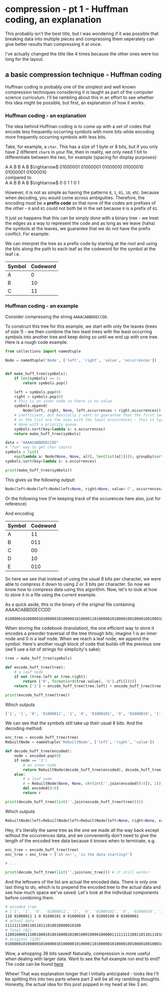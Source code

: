 # compression - pt 1 - Huffman coding, an explanation

This probably isn't the best title, but I was wondering if it was possible that
breaking data into multiple pieces and compressing them seperately can give
better results than compressing it at once.

I've actually changed the title like 4 times because the other ones were too long
for the layout.

## a basic compression technique - Huffman coding

Huffman coding is probably one of the simplest and well known compression techniques
considering it is taught as part of the computer science curriculum. I'll be rambling
about this in an effort to see whether this idea might be possible, but first, an
explanation of how it works.

### Huffman coding - an explanation

The idea behind Huffman coding is to come up with a set of codes that encode less
frequently occurring symbols with more bits while encoding more frequently occurring
symbols with less bits.

Take, for example, a `char`. This has a size of 1 byte or 8 bits, but if you only
have 2 different `char`s in your file, then in reality, we only need 1 bit to differentiate
between the two, for example (spacing for display purposes):

<p>
A A B B A B $\rightarrow$ 01000001 01000001 01000010 01000010 01000001 01000010
<br />
compared to
<br />
A A B B A B $\rightarrow$ 0 0 1 1 0 1
</p>

However, it is not as simple as having the patterns `0`, `1`, `01`, `10`, etc. because
when decoding, you would come across ambiguities. Therefore, the encoding must be
a **prefix code** so that none of the codes are prefixes of the other - `0` and
`01` could not both be in the set because `0` is a prefix of `01`.

It just so happens that this can be simply done with a binary tree - we treat the
edges as a way to represent the code and as long as we leave (haha) the symbols at
the leaves, we guarantee that we do not have the prefix conflict. For example:

<script type="text/tikz">
  \begin{tikzpicture}[nodes={draw, circle, minimum size=0.75cm}, ->]
    \node{}
      child{ node{A} edge from parent node[left, draw=none] {0} }
      child{ node {}
        child{ node{B} edge from parent node[left, draw=none] {0} }
        child{ node{C} edge from parent node[right, draw=none] {1} }
      edge from parent node[right, draw=none] {1} };
   \end{tikzpicture}
</script>

We can interpret the tree as a prefix code by starting at the root and using the
bits along the path to each leaf as the codeword for the symbol at the leaf i.e.

| Symbol | Codeword |
| ------ | -------- |
| A      | 0        |
| B      | 10       |
| C      | 11       |

### Huffman coding - an example

Consider compressing the string `AAAACABBDDECCDD`.

To construct this tree for this example, we start with only the leaves (trees of
size 1) - we then combine the two least trees with the least occurring symbols into
another tree and keep doing so until we end up with one tree. Here is a rough
code example.

```python
from collections import namedtuple

Node = namedtuple('Node', ['left', 'right', 'value', 'occurrences'])


def make_huff_tree(symbols):
    if len(symbols) == 1:
        return symbols.pop()

    left = symbols.pop(0)
    right = symbols.pop(0)
    # this is an inner node so there is no value
    symbols.append(
        Node(left, right, None, left.occurrences + right.occurrences))
    # inefficient, but basically I want to guarantee that the first two things
    # in the list are the ones with the least occurrences - this is typically
    # done with a priority queue
    symbols.sort(key=lambda s: s.occurrences)
    return make_huff_tree(symbols)

data = "AAAACABBDDECCDD"
# "fun" way to get char counts
symbols = list(
    map(lambda a: Node(None, None, a[0], len(list(a[1]))), groupby(sorted(data))))
symbols.sort(key=lambda s: s.occurrences)

print(make_huff_tree(symbols))
```

This gives us the following output:

<!-- markdownlint-disable line-length -->
```python
Node(left=Node(left=Node(left=None, right=None, value='C', occurrences=3), right=Node(left=Node(left=None, right=None, value='E', occurrences=1), right=Node(left=None, right=None, value='B', occurrences=2), value=None, occurrences=3), value=None, occurrences=6), right=Node(left=Node(left=None, right=None, value='D', occurrences=4), right=Node(left=None, right=None, value='A', occurrences=5), value=None, occurrences=9), value=None, occurrences=15))
```
<!-- markdownlint-enable line-length -->

Or the following tree (I'm keeping track of the occurences here also, just for reference)

<script type="text/tikz">
  \begin{tikzpicture}[nodes={draw, circle, minimum size=0.75cm}, ->,
    level 1/.style={sibling distance=30mm},
    level 2/.style={sibling distance=15mm}]
    \node{15}
      child { node{6}
        child{ node{C:3} edge from parent node[left, draw=none] {0}
          edge from parent node[left, draw=none] {0}
        }
        child{ node {3}
          child{ node{E:1} edge from parent node[left, draw=none] {0} }
          child{ node{B:2} edge from parent node[right, draw=none] {1} }
          edge from parent node[right, draw=none] {1}
        }
        edge from parent node[left, draw=none] {0}
      }
      child { node {9}
        child { node {D:4} edge from parent node[left, draw=none] {0} }
        child { node {A:5} edge from parent node[right, draw=none] {1} }
        edge from parent node[right, draw=none] {1}
      };
   \end{tikzpicture}
</script>

And encoding

| Symbol | Codeword |
| ------ | -------- |
| A      | 11       |
| B      | 011      |
| C      | 00       |
| D      | 10       |
| E      | 010      |

So here we see that instead of using the usual 8 bits per character, we were able
to compress it down to using 2 or 3 bits per character. So now we know how to compress
data using this algorithm. Now, let's to look at how to store it in a file using
the current example.

As a quick aside, this is the binary of the original file containing $AAAACABBDDECCDD$

```bash
0100000101000001010000010100000101000011010000010100001001000010010001000100010001000101010000110100001101000100010001000
```

When storing the codebook (translation), the one efficient way to store it encodes
a preorder traversal of the tree through bits; imagine 1 is an inner node and 0 is
a leaf node. When we reach a leaf node, we append the symbol. Here's another rough
block of code that builds off the previous one (we'll use a list of strings for
simplicity's sake):

```python
tree = make_huff_tree(symbols)

def encode_huff_tree(tree):
    # a leaf node
    if not (tree.left or tree.right):
        return ['0', format(ord(tree.value), 'b').zfill(8)]
    return ['1'] + encode_huff_tree(tree.left) + encode_huff_tree(tree.right)

print(encode_huff_tree(tree))
```

Which outputs

<!-- markdownlint-disable line-length -->
```python
['1', '1', '0', '01000011', '1', '0', '01000101', '0', '01000010', '1', '0', '01000100', '0', '01000001']
```
<!-- markdownlint-enable line-length -->

We can see that the symbols still take up their usual 8 bits. And the decoding method:

<!-- markdownlint-disable line-length -->
```python
enc_tree = encode_huff_tree(tree)
RebuiltNode = namedtuple('RebuiltNode', ['left', 'right', 'value'])

def decode_huff_tree(encoded):
    node = encoded.pop(0)
    if node == '1':
        # an inner node
        return RebuiltNode(decode_huff_tree(encoded), decode_huff_tree(encoded), None)
    else:
        # a leaf node
        r = RebuiltNode(None, None, chr(int(''.join(encoded[0:8]), 2)))
        del encoded[0:8]
        return r

print(decode_huff_tree(list(''.join(encode_huff_tree(tree)))))
```
<!-- markdownlint-enable line-length -->

Which outputs

<!-- markdownlint-disable line-length -->
```python
RebuiltNode(left=RebuiltNode(left=RebuiltNode(left=None, right=None, value='C'), right=RebuiltNode(left=RebuiltNode(left=None, right=None, value='E'), right=RebuiltNode(left=None, right=None, value='B'), value=None), value=None), right=RebuiltNode(left=RebuiltNode(left=None, right=None, value='D'), right=RebuiltNode(left=None, right=None, value='A'), value=None), value=None)
```
<!-- markdownlint-enable line-length -->

Hey, it's literally the same tree as the one we made all the way back except without
the occurrences data, and we conveniently don't need to give the length of the encoded
tree data because it knows when to terminate, e.g.

```python
enc_tree = encode_huff_tree(tree)
enc_tree = enc_tree + ['oh no!', 'is the data starting?']

# ...

print(decode_huff_tree(list(''.join(enc_tree))) # it still works!
```

And the leftovers of the list are actual the encoded data. There is only one last
thing to do, which is to prepend the encoded tree to the actual data and see how
much space we've saved. Let's look at the individual components before combining
them.

<!-- markdownlint-disable line-length -->
```bash
# encoded tree
# ['1', '1', '0', '01000011', '1', '0', '01000101', '0', '01000010', '1', '0', '01000100', '0', '01000001']
110 01000011 1 0 01000101 0 01000010 1 0 01000100 0 01000001
# actual data
1111111100110110111010010000010100
# final (82)
1100100001110010001010010000101001000100001000001111111110011011011101001000001010
# original (120)
0100000101000001010000010100000101000011010000010100001001000010010001000100010001000101010000110100001101000100010001000
```
<!-- markdownlint-enable line-length -->

Wow, a whopping 38 bits saved! Naturally, compression is more useful when dealing
with larger data. Want to see the full example run end to end? The code can be found
[here](https://github.com/rei2hu/random_stuff/blob/master/python/huffman_example.py)

Whew! That was explanation longer that I initially anticipated - looks like I'll
be splitting this into two parts where part 2 will be all my rambling thoughts.
Honestly, the actual idea for this post popped in my head at like 3 am.
